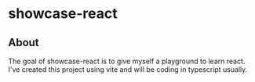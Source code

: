 # showcase-react

## About

The goal of showcase-react is to give myself a playground to learn react. I've created this project using vite and will be coding in typescript usually.
